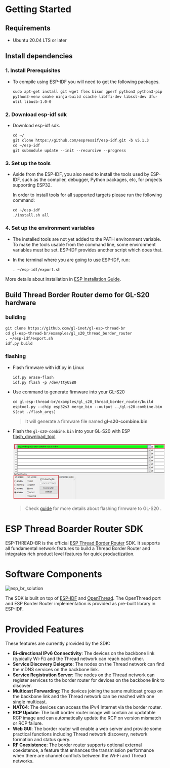 # Getting Started

## Requirements

- Ubuntu 20.04 LTS or later



## Install dependencies

### 1. Install Prerequisites

- To compile using ESP-IDF you will need to get the following packages.

  ```
  sudo apt-get install git wget flex bison gperf python3 python3-pip python3-venv cmake ninja-build ccache libffi-dev libssl-dev dfu-util libusb-1.0-0
  ```

### 2. Download esp-idf sdk

- Download esp-idf sdk.

  ```
  cd ~/
  git clone https://github.com/espressif/esp-idf.git -b v5.1.3
  cd ~/esp-idf
  git submodule update --init --recursive --progress
  ```

### 3. Set up the tools

- Aside from the ESP-IDF, you also need to install the tools used by ESP-IDF, such as the compiler, debugger, Python packages, etc, for projects supporting ESP32.

  In order to install tools for all supported targets please run the following command:

  ```
  cd ~/esp-idf
  ./install.sh all
  ```

### 4. Set up the environment variables

- The installed tools are not yet added to the PATH environment variable. To make the tools usable from the command line, some environment variables must be set. ESP-IDF provides another script which does that.

- In the terminal where you are going to use ESP-IDF, run:

  ```
  . ~/esp-idf/export.sh
  ```



More details about installation in [ESP Installation Guide](https://docs.espressif.com/projects/~/esp-idf/en/v5.1.3/esp32/get-started/linux-macos-setup.html).



## Build Thread Border Router demo for GL-S20 hardware

### building

```
git clone https://github.com/gl-inet/gl-esp-thread-br
cd gl-esp-thread-br/examples/gl_s20_thread_border_router
. ~/esp-idf/export.sh
idf.py build
```



### flashing

- Flash firmware with idf.py in Linux
  ```
  idf.py erase-flash
  idf.py flash -p /dev/ttyUSB0
  ```

- Use command to generate firmware into your GL-S20

  ```
  cd gl-esp-thread-br/examples/gl_s20_thread_border_router/build
  esptool.py --chip esp32s3 merge_bin --output ../gl-s20-combine.bin $(cat ./flash_args)
  ```
  
  > It will generate a firmware file named **gl-s20-combine.bin**

- Flash the `gl-s20-combine.bin` into your GL-S20 with ESP [flash_download_tool](https://www.espressif.com/en/support/download/other-tools).

  ![image-20250425110135225](docs/images/gl-s20-flash-settings.png)

  > Check [guide](https://docs.gl-inet.com/iot/en/thread_board_router/gl-s20/user_manual/flash_guide/) for more details about flashing firmware to GL-S20 .



# ESP Thread Boarder Router SDK

ESP-THREAD-BR is the official [ESP Thread Border Router](https://openthread.io/guides/border-router/espressif-esp32) SDK. It supports all fundamental network features to build a Thread Border Router and integrates rich product level features for quick productization.

# Software Components

![esp_br_solution](docs/images/esp-thread-border-router-solution.png)

The SDK is built on top of [ESP-IDF](https://github.com/espressif/esp-idf) and [OpenThread](https://github.com/openthread/openthread). The OpenThread port and ESP Border Router implementation is provided as pre-built library in ESP-IDF.



# Provided Features

These features are currently provided by the SDK:

* **Bi-directional IPv6 Connectivity**: The devices on the backbone link (typically Wi-Fi) and the Thread network can reach each other.
* **Service Discovery Delegate**: The nodes on the Thread network can find the mDNS services on the backbone link.
* **Service Registration Server**: The nodes on the Thread network can register services to the border router for devices on the backbone link to discover.
* **Multicast Forwarding**: The devices joining the same multicast group on the backbone link and the Thread network can be reached with one single multicast.
* **NAT64**: The devices can access the IPv4 Internet via the border router.
* **RCP Update**: The built border router image will contain an updatable RCP image and can automatically update the RCP on version mismatch or RCP failure.
* **Web GUI**: The border router will enable a web server and provide some practical functions including Thread network discovery, network formation and status query. 
* **RF Coexistence**: The border router supports optional external coexistence, a feature that enhances the transmission performance when there are channel conflicts between the Wi-Fi and Thread networks.


